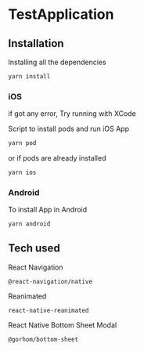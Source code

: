 # TestApplication

## Installation

Installing all the dependencies

```bash
yarn install
```

### iOS

if got any error, Try running with XCode

Script to install pods and run iOS App

```bash
yarn pod
```

or if pods are already installed

```bash
yarn ios
```

### Android

To install App in Android

```bash
yarn android
```

## Tech used

React Navigation

```
@react-navigation/native
```

Reanimated

```
react-native-reanimated
```

React Native Bottom Sheet Modal

```
@gorhom/bottom-sheet
```
